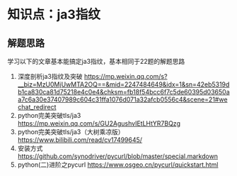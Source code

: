# 知识点：ja3指纹

## 解题思路

学习以下的文章基本能搞定ja3指纹，基本相同于22题的解题思路

1. 深度剖析ja3指纹及突破
   https://mp.weixin.qq.com/s?__biz=MzU0MjUwMTA2OQ==&mid=2247484649&idx=1&sn=42eb5319db1ca830ca81d75218e4c0e4&chksm=fb18f54bcc6f7c5de60395d03650aa7c6a30e37407989c604c31ffa1076d071a32afcb0556c4&scene=21#wechat_redirect
2. python完美突破tls/ja3
   https://mp.weixin.qq.com/s/GU2AgushvIEtLHtYR7BQzg
3. python完美突破tls/ja3（大树乘凉版）
   https://www.bilibili.com/read/cv17499645/
4. 安装方式
   https://github.com/synodriver/pycurl/blob/master/special.markdown
5. python(二)进阶之pycurl
   https://www.osgeo.cn/pycurl/quickstart.html
